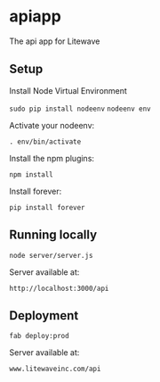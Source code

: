 # apiapp

The api app for Litewave

## Setup

Install Node Virtual Environment 

`sudo pip install nodeenv`
`nodeenv env`

Activate your nodeenv:

`. env/bin/activate`

Install the npm plugins:

`npm install`

Install forever:

`pip install forever`

## Running locally

`node server/server.js`

Server available at:

`http://localhost:3000/api`

## Deployment

`fab deploy:prod`

Server available at:

`www.litewaveinc.com/api`
